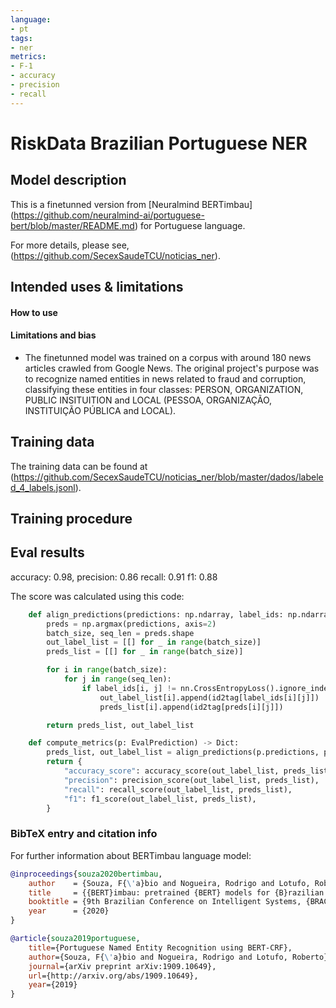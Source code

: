 ```yaml
---
language: 
- pt
tags:
- ner
metrics:
- F-1
- accuracy
- precision
- recall
---
```


# RiskData Brazilian Portuguese NER

## Model description

This is a finetunned version from [Neuralmind BERTimbau] (https://github.com/neuralmind-ai/portuguese-bert/blob/master/README.md) for Portuguese language.

For more details, please see, (https://github.com/SecexSaudeTCU/noticias_ner).

## Intended uses & limitations

#### How to use

#### Limitations and bias

- The finetunned model was trained on a corpus with around 180 news articles crawled from Google News.  The original project's purpose was to recognize named entities in news 
related to fraud and corruption, classifying these entities in four classes: PERSON, ORGANIZATION, PUBLIC INSITUITION and LOCAL (PESSOA, ORGANIZAÇÃO, INSTITUIÇÃO PÚBLICA and LOCAL).

## Training data

The training data can be found at (https://github.com/SecexSaudeTCU/noticias_ner/blob/master/dados/labeled_4_labels.jsonl).


## Training procedure


## Eval results

accuracy: 0.98, 
precision: 0.86 
recall: 0.91
f1: 0.88


The score was calculated using this code:

```python
    def align_predictions(predictions: np.ndarray, label_ids: np.ndarray) -> Tuple[List[int], List[int]]:
        preds = np.argmax(predictions, axis=2)
        batch_size, seq_len = preds.shape
        out_label_list = [[] for _ in range(batch_size)]
        preds_list = [[] for _ in range(batch_size)]

        for i in range(batch_size):
            for j in range(seq_len):
                if label_ids[i, j] != nn.CrossEntropyLoss().ignore_index:
                    out_label_list[i].append(id2tag[label_ids[i][j]])
                    preds_list[i].append(id2tag[preds[i][j]])

        return preds_list, out_label_list

    def compute_metrics(p: EvalPrediction) -> Dict:
        preds_list, out_label_list = align_predictions(p.predictions, p.label_ids)
        return {
            "accuracy_score": accuracy_score(out_label_list, preds_list),
            "precision": precision_score(out_label_list, preds_list),
            "recall": recall_score(out_label_list, preds_list),
            "f1": f1_score(out_label_list, preds_list),
        }
```

### BibTeX entry and citation info

For further information about BERTimbau language model:

```bibtex
@inproceedings{souza2020bertimbau,
    author    = {Souza, F{\'a}bio and Nogueira, Rodrigo and Lotufo, Roberto},
    title     = {{BERT}imbau: pretrained {BERT} models for {B}razilian {P}ortuguese},
    booktitle = {9th Brazilian Conference on Intelligent Systems, {BRACIS}, Rio Grande do Sul, Brazil, October 20-23 (to appear)},
    year      = {2020}
}

@article{souza2019portuguese,
    title={Portuguese Named Entity Recognition using BERT-CRF},
    author={Souza, F{\'a}bio and Nogueira, Rodrigo and Lotufo, Roberto},
    journal={arXiv preprint arXiv:1909.10649},
    url={http://arxiv.org/abs/1909.10649},
    year={2019}
}
```
